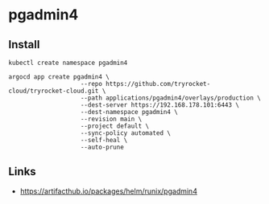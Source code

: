 # pgadmin4

## Install

    kubectl create namespace pgadmin4
    
    argocd app create pgadmin4 \
                        --repo https://github.com/tryrocket-cloud/tryrocket-cloud.git \
                        --path applications/pgadmin4/overlays/production \
                        --dest-server https://192.168.178.101:6443 \
                        --dest-namespace pgadmin4 \
                        --revision main \
                        --project default \
                        --sync-policy automated \
                        --self-heal \
                        --auto-prune

## Links

- https://artifacthub.io/packages/helm/runix/pgadmin4
